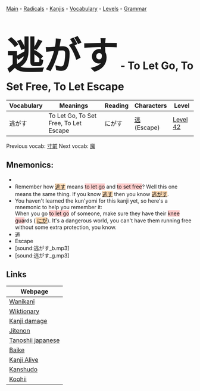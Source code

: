 <style> bigfont {font-size: 100px}</style>
[Main](../README.md) -
[Radicals](../radicals.md) -
[Kanjis](../kanjis.md) -
[Vocabulary](../vocabulary.md) -
[Levels](../levels.md) -
[Grammar](../grammar.md)
# <bigfont> 逃がす</bigfont> - To Let Go, To Set Free, To Let Escape 

| Vocabulary | Meanings | Reading | Characters | Level |
| --- | --- | --- | --- | --- |
| 逃がす | To Let Go, To Set Free, To Let Escape | にがす |  [逃](../kanjis/逃.md) (Escape) | [Level 42](../levels/wk_level42.md) |

Previous vocab: [寸前](寸前.md) Next vocab: [魔](魔.md) 

## Mnemonics:

* 
* Remember how <span style="background-color:#fed8b1"> [逃す](https://jisho.org/search/逃す)</span> means <span style="background-color:#ffcccb"> to let go</span> and <span style="background-color:#ffcccb"> to set free</span>? Well this one means the same thing. If you know <span style="background-color:#fed8b1"> [逃す](https://jisho.org/search/逃す)</span> then you know <span style="background-color:#fed8b1"> [逃がす](https://jisho.org/search/逃がす)</span>.
* You haven't learned the kun'yomi for this kanji yet, so here's a mnemonic to help you remember it:<br />When you go <span style="background-color:#ffcccb"> to let go</span> of someone, make sure they have their <span style="background-color:#ffcccb"> knee gua</span>rds (<span style="background-color:#fed8b1"> [にが](https://jisho.org/search/にが)</span>). It's a dangerous world, you can't have them running free without some extra protection, you know.
* 逃
* Escape
* [sound:逃がす_b.mp3]
* [sound:逃がす_g.mp3]


## Links 

| Webpage |
| --- |
| [Wanikani          ](https://www.wanikani.com/kanji/逃がす) |
| [Wiktionary        ](https://en.wiktionary.org/wiki/逃がす) |
| [Kanji damage      ](http://www.kanjidamage.com/kanji/search?utf8=✓&q=逃がす) |
| [Jitenon           ](https://jitenon.com/kanji/逃がす) |
| [Tanoshii japanese ](https://www.tanoshiijapanese.com/dictionary/kanji.cfm?k=逃がす) |
| [Baike             ](https://baike.baidu.com/item/逃がす) |
| [Kanji Alive       ](https://app.kanjialive.com/逃がす) |
| [Kanshudo          ](https://www.kanshudo.com/searchmn?q=逃がす) |
| [Koohii            ](https://kanji.koohii.com/study/kanji/逃がす) |
